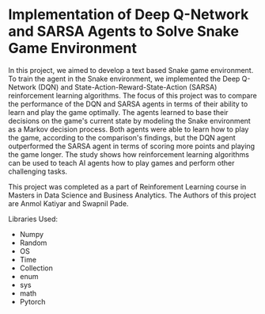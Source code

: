 # Implementation of Deep Q-Network and SARSA Agents to Solve Snake Game Environment

In this project, we aimed to develop a text based Snake game environment. To train the agent in the Snake environment, we implemented the Deep Q-Network (DQN) and State-Action-Reward-State-Action (SARSA) reinforcement learning algorithms. The focus of this project was to compare the performance of the DQN and SARSA agents in terms of their ability to learn and play the game optimally. The agents learned to base their decisions on the game's current state by modeling the Snake environment as a Markov decision process. Both agents were able to learn how to play the game, according to the comparison's findings, but the DQN agent outperformed the SARSA agent in terms of scoring more points and playing the game longer. The study shows how reinforcement learning algorithms can be used to teach AI agents how to play games and perform other challenging tasks.

This project was completed as a part of Reinforement Learning course in Masters in Data Science and Business Analytics. The Authors of this project are Anmol Katiyar and Swapnil Pade. 

Libraries Used:
* Numpy
* Random
* OS
* Time
* Collection
* enum
* sys
* math
* Pytorch
